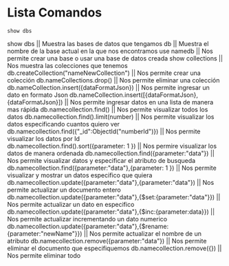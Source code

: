 # Lista Comandos


```
show dbs 
```

show dbs                                                                         ||    Muestra las bases de datos que tengamos
db                                                                               ||    Muestra el nombre de la base actual en la que nos encontramos
use namedb                                                                       ||    Nos permite crear una base o usar una base de datos creada
show collections                                                                 ||    Nos muestra las colecciones que tenemos 
db.createCollection("nameNewCollection")                                         ||    Nos permite crear una colección 
db.nameCollections.drop()                                                        ||    Nos permite eliminar una colección
db.nameCollection.insert({dataFormatJson})                                       ||    Nos permite ingresar un dato en formato Json 
db.nameCollection.insert([{dataFormatJson},{dataFormatJson}])                    ||    Nos permite ingresar datos en una lista de manera mas rápida
db.namecollection.find()                                                         ||    Nos permite visualizar todos los datos
db.namecollection.find().limit(number)                                           ||    Nos permite visualizar los datos especificando cuantos quiero ver 
db.namecollection.find({"_id":ObjectId("numberId")})                             ||    Nos permite visualizar los datos por Id  
db.namecollection.find().sort({parameter: 1 })                                   ||    Nos permire visualizar los datos de manera ordenada
db.namecollection.find({parameter:"data"})                                       ||    Nos permite visualizar datos y especificar el atributo de busqueda
db.namecollection.find({parameter:"data"},{parameter: 1 })                       ||    Nos permite visualizar y mostrar un datos especifico que quiera
db.namecollection.update({parameter:"data"},{parameter:"data"})                  ||    Nos permite actualizar un documento entero 
db.namecollection.update({parameter:"data"},{$set:{parameter:"data"}})           ||    Nos permite actualizar un dato en especifico 
db.namecollection.update({parameter:"data"},{$inc:{parameter:data}})             ||    Nos permite actualizar incrementando un dato numerico
db.namecollection.update({parameter:"data"},{$rename:{parameter:"newName"}})     ||    Nos permite actualizar el nombre de un atributo 
db.namecollection.remove({parameter:"data"})                                     ||    Nos permite eliminar el documento que especifiquemos 
db.namecollection.remove({})                                                     ||    Nos permite eliminar todo 



  




